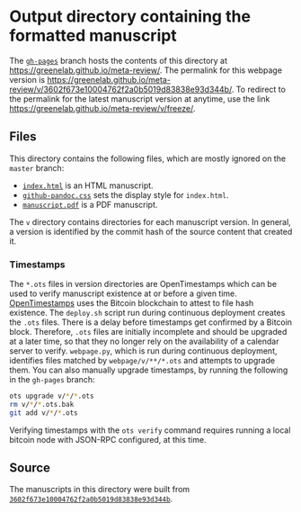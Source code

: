 # Output directory containing the formatted manuscript

The [`gh-pages`](https://github.com/greenelab/meta-review/tree/gh-pages) branch hosts the contents of this directory at https://greenelab.github.io/meta-review/.
The permalink for this webpage version is https://greenelab.github.io/meta-review/v/3602f673e10004762f2a0b5019d83838e93d344b/.
To redirect to the permalink for the latest manuscript version at anytime, use the link https://greenelab.github.io/meta-review/v/freeze/.

## Files

This directory contains the following files, which are mostly ignored on the `master` branch:

+ [`index.html`](index.html) is an HTML manuscript.
+ [`github-pandoc.css`](github-pandoc.css) sets the display style for `index.html`.
+ [`manuscript.pdf`](manuscript.pdf) is a PDF manuscript.

The `v` directory contains directories for each manuscript version.
In general, a version is identified by the commit hash of the source content that created it.

### Timestamps

The `*.ots` files in version directories are OpenTimestamps which can be used to verify manuscript existence at or before a given time.
[OpenTimestamps](https://opentimestamps.org/) uses the Bitcoin blockchain to attest to file hash existence.
The `deploy.sh` script run during continuous deployment creates the `.ots` files.
There is a delay before timestamps get confirmed by a Bitcoin block.
Therefore, `.ots` files are initially incomplete and should be upgraded at a later time, so that they no longer rely on the availability of a calendar server to verify.
`webpage.py`, which is run during continuous deployment, identifies files matched by `webpage/v/**/*.ots` and attempts to upgrade them.
You can also manually upgrade timestamps, by running the following in the `gh-pages` branch:

```sh
ots upgrade v/*/*.ots
rm v/*/*.ots.bak
git add v/*/*.ots
```

Verifying timestamps with the `ots verify` command requires running a local bitcoin node with JSON-RPC configured, at this time.

## Source

The manuscripts in this directory were built from
[`3602f673e10004762f2a0b5019d83838e93d344b`](https://github.com/greenelab/meta-review/commit/3602f673e10004762f2a0b5019d83838e93d344b).
